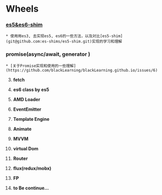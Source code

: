 # Wheels

### [es5&es6-shim](https://github.com/blackLearning/Wheels/tree/master/ES5-shims)
    * 使用用es3, 去实现es5, es6的一些方法，以及对比[es5-shim](git@github.com:es-shims/es5-shim.git)实现的学习和理解

### **promise(async/await, generator )**

    * [关于Promise实现和使用的一些理解](https://github.com/blackLearning/blackLearning.github.io/issues/6)

3. **fetch**

4. **es6 class by es5**
5. **AMD Loader**
6. **EventEmitter**
7. **Template Engine**

8. **Animate**
9. **MVVM**
10. **virtual Dom**

11. **Router**
12. **flux(redux/mobx)**
13. **FP**
14. **to Be continue...**
